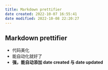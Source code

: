 ```yaml
---
title: Markdown prettifier
date created: 2022-10-07 16:55:41
date modified: 2022-10-08 22:20:27
---
```

## Markdown prettifier

- 代码美化
- 能自动化就好了
- **强，能自动添加 date created 与 date updated**
